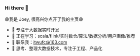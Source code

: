 ### Hi there 👋

😄我是 Joey, 很高兴你点开了我的主页😄

- 🔭 专注于大数据实时开发
- 🌱 正在学习：scala/flink/实时数仓/算法/数据分析/用户画像/推荐
- 👯 联系我：itwufc@163.com
- 🤔 思考、整理大数据技术，专注于工程、产品化

  
